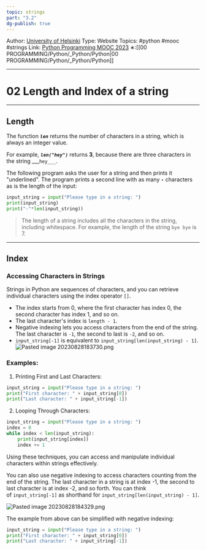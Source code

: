 ```yaml
---
topic: strings
part: "3.2"
dg-publish: true
---
```

Author: [University of Helsinki](https://programming-23.mooc.fi/)
Type: Website
Topics: #python #mooc #strings
Link: [Python Programming MOOC 2023](https://programming-23.mooc.fi/)
∗:[[00 PROGRAMMING/Python/_Python/Python\|00 PROGRAMMING/Python/_Python/Python]] 

---
# 02 Length and Index of a string

--- 
## Length

The function ___`len`___ returns the number of characters in a string, which is always an integer value. 

For example, ___`len("hey")`___ returns __3__, because there are three characters in the string ___`hey___`.

The following program asks the user for a string and then prints it "underlined". The program prints a second line with as many ___`-`___ characters as is the length of the input:

```python
input_string = input("Please type in a string: ")
print(input_string)
print("-"*len(input_string))
```

> The length of a string includes all the characters in the string, including whitespace. For example, the length of the string `bye bye` is 7.


---
## Index
### Accessing Characters in Strings

Strings in Python are sequences of characters, and you can retrieve individual characters using the index operator `[]`.

- The index starts from 0, where the first character has index 0, the second character has index 1, and so on.
- The last character's index is `length - 1`.
- Negative indexing lets you access characters from the end of the string. The last character is `-1`, the second to last is `-2`, and so on.
- `input_string[-1]` is equivalent to `input_string[len(input_string) - 1]`.
![Pasted image 20230828183730.png](/img/user/PROGRAMMING/Python/0%20Python%20Programming%20MOOC/Introduction/Part%203/02%20Working%20with%20Strings/attachments/Pasted%20image%2020230828183730.png)
### Examples:

1. Printing First and Last Characters:
```python
input_string = input("Please type in a string: ")
print("First character: " + input_string[0])
print("Last character: " + input_string[-1])
```

2. Looping Through Characters:
```python
input_string = input("Please type in a string: ")
index = 0
while index < len(input_string):
    print(input_string[index])
    index += 1
```

Using these techniques, you can access and manipulate individual characters within strings effectively.

You can also use negative indexing to access characters counting from the end of the string. The last character in a string is at index -1, the second to last character is at index -2, and so forth. You can think of `input_string[-1]` as shorthand for `input_string[len(input_string) - 1]`.

![Pasted image 20230828184329.png](/img/user/PROGRAMMING/Python/0%20Python%20Programming%20MOOC/Introduction/Part%203/02%20Working%20with%20Strings/attachments/Pasted%20image%2020230828184329.png)

The example from above can be simplified with negative indexing:

```python
input_string = input("Please type in a string: ")
print("First character: " + input_string[0])
print("Last character: " + input_string[-1])
```